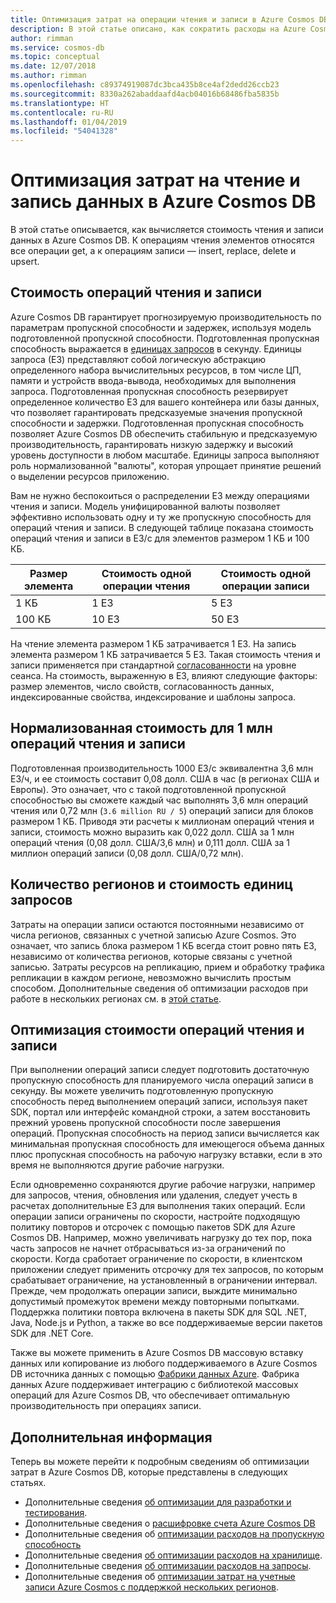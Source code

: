 ```yaml
---
title: Оптимизация затрат на операции чтения и записи в Azure Cosmos DB
description: В этой статье описано, как сократить расходы на Azure Cosmos DB, связанные с выполнением операций чтения и записи данных.
author: rimman
ms.service: cosmos-db
ms.topic: conceptual
ms.date: 12/07/2018
ms.author: rimman
ms.openlocfilehash: c89374919087dc3bca435b8ce4af2dedd26ccb23
ms.sourcegitcommit: 8330a262abaddaafd4acb04016b68486fba5835b
ms.translationtype: HT
ms.contentlocale: ru-RU
ms.lasthandoff: 01/04/2019
ms.locfileid: "54041328"
---
```

# <a name="optimize-the-cost-required-to-read-and-write-data-from-azure-cosmos-db"></a>Оптимизация затрат на чтение и запись данных в Azure Cosmos DB

В этой статье описывается, как вычисляется стоимость чтения и записи данных в Azure Cosmos DB. К операциям чтения элементов относятся все операции get, а к операциям записи — insert, replace, delete и upsert.  

## <a name="cost-of-reads-and-writes"></a>Стоимость операций чтения и записи

Azure Cosmos DB гарантирует прогнозируемую производительность по параметрам пропускной способности и задержек, используя модель подготовленной пропускной способности. Подготовленная пропускная способность выражается в [единицах запросов](request-units.md) в секунду. Единицы запроса (ЕЗ) представляют собой логическую абстракцию определенного набора вычислительных ресурсов, в том числе ЦП, памяти и устройств ввода-вывода, необходимых для выполнения запроса. Подготовленная пропускная способность резервирует определенное количество ЕЗ для вашего контейнера или базы данных, что позволяет гарантировать предсказуемые значения пропускной способности и задержки. Подготовленная пропускная способность позволяет Azure Cosmos DB обеспечить стабильную и предсказуемую производительность, гарантировать низкую задержку и высокий уровень доступности в любом масштабе. Единицы запроса выполняют роль нормализованной "валюты", которая упрощает принятие решений о выделении ресурсов приложению. 

Вам не нужно беспокоиться о распределении ЕЗ между операциями чтения и записи. Модель унифицированной валюты позволяет эффективно использовать одну и ту же пропускную способность для операций чтения и записи. В следующей таблице показана стоимость операций чтения и записи в ЕЗ/с для элементов размером 1 КБ и 100 КБ.

|**Размер элемента**  |**Стоимость одной операции чтения** |**Стоимость одной операции записи**|
|---------|---------|---------|
|1 КБ |1 ЕЗ |5 ЕЗ |
|100 КБ |10 ЕЗ |50 ЕЗ |

На чтение элемента размером 1 КБ затрачивается 1 ЕЗ. На запись элемента размером 1 КБ затрачивается 5 ЕЗ. Такая стоимость чтения и записи применяется при стандартной [согласованности](consistency-levels.md) на уровне сеанса.  На стоимость, выраженную в ЕЗ, влияют следующие факторы: размер элементов, число свойств, согласованность данных, индексированные свойства, индексирование и шаблоны запроса.

## <a name="normalized-cost-for-1-million-reads-and-writes"></a>Нормализованная стоимость для 1 млн операций чтения и записи

Подготовленная производительность 1000 ЕЗ/с эквивалентна 3,6 млн ЕЗ/ч, и ее стоимость составит 0,08 долл. США в час (в регионах США и Европы). Это означает, что с такой подготовленной пропускной способностью вы сможете каждый час выполнять 3,6 млн операций чтения или 0,72 млн (`3.6 million RU / 5`) операций записи для блоков размером 1 КБ. Приводя эти расчеты к миллионам операций чтения и записи, стоимость можно выразить как 0,022 долл. США за 1 млн операций чтения (0,08 долл. США/3,6 млн) и 0,111 долл. США за 1 миллион операций записи (0,08 долл. США/0,72 млн).

## <a name="number-of-regions-and-the-request-units-cost"></a>Количество регионов и стоимость единиц запросов

Затраты на операции записи остаются постоянными независимо от числа регионов, связанных с учетной записью Azure Cosmos. Это означает, что запись блока размером 1 КБ всегда стоит ровно пять ЕЗ, независимо от количества регионов, которые связаны с учетной записью. Затраты ресурсов на репликацию, прием и обработку трафика репликации в каждом регионе, невозможно вычислить простым способом. Дополнительные сведения об оптимизации расходов при работе в нескольких регионах см. в [этой статье](optimize-cost-regions.md).

## <a name="optimize-the-cost-of-writes-and-reads"></a>Оптимизация стоимости операций чтения и записи

При выполнении операций записи следует подготовить достаточную пропускную способность для планируемого числа операций записи в секунду. Вы можете увеличить подготовленную пропускную способность перед выполнением операций записи, используя пакет SDK, портал или интерфейс командной строки, а затем восстановить прежний уровень пропускной способности после завершения операций. Пропускная способность на период записи вычисляется как минимальная пропускная способность для имеющегося объема данных плюс пропускная способность на рабочую нагрузку вставки, если в это время не выполняются другие рабочие нагрузки. 

Если одновременно сохраняются другие рабочие нагрузки, например для запросов, чтения, обновления или удаления, следует учесть в расчетах дополнительные ЕЗ для выполнения таких операций. Если операции записи ограничены по скорости, настройте подходящую политику повторов и отсрочек с помощью пакетов SDK для Azure Cosmos DB. Например, можно увеличивать нагрузку до тех пор, пока часть запросов не начнет отбрасываться из-за ограничений по скорости. Когда сработает ограничение по скорости, в клиентском приложении следует применить отсрочку для тех запросов, по которым срабатывает ограничение, на установленный в ограничении интервал. Прежде, чем продолжать операции записи, выждите минимально допустимый промежуток времени между повторными попытками. Поддержка политики повтора включена в пакеты SDK для SQL .NET, Java, Node.js и Python, а также во все поддерживаемые версии пакетов SDK для .NET Core. 

Также вы можете применить в Azure Cosmos DB массовую вставку данных или копирование из любого поддерживаемого в Azure Cosmos DB источника данных с помощью [Фабрики данных Azure](../data-factory/connector-azure-cosmos-db.md). Фабрика данных Azure поддерживает интеграцию с библиотекой массовых операций для Azure Cosmos DB, что обеспечивает оптимальную производительность при операциях записи.

## <a name="next-steps"></a>Дополнительная информация

Теперь вы можете перейти к подробным сведениям об оптимизации затрат в Azure Cosmos DB, которые представлены в следующих статьях.

* Дополнительные сведения [об оптимизации для разработки и тестирования](optimize-dev-test.md).
* Дополнительные сведения о [расшифровке счета Azure Cosmos DB](understand-your-bill.md)
* Дополнительные сведения об [оптимизации расходов на пропускную способность](optimize-cost-throughput.md)
* Дополнительные сведения [об оптимизации расходов на хранилище](optimize-cost-storage.md).
* Дополнительные сведения [об оптимизации расходов на запросы](optimize-cost-queries.md).
* Дополнительные сведения об [оптимизации затрат на учетные записи Azure Cosmos с поддержкой нескольких регионов](optimize-cost-regions.md).
